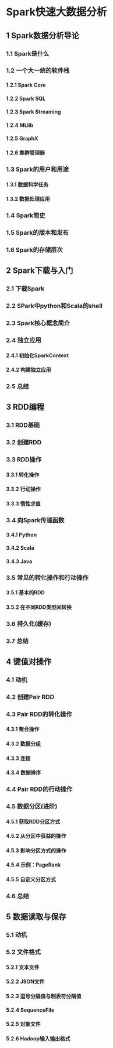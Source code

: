 # Spark快速大数据分析

## 1 Spark数据分析导论

### 1.1 Spark是什么

### 1.2 一个大一统的软件栈

#### 1.2.1 Spark Core

#### 1.2.2 Spark SQL

#### 1.2.3 Spark Streaming

#### 1.2.4 MLlib

#### 1.2.5 GraphX

#### 1.2.6 集群管理器

### 1.3 Spark的用户和用途

#### 1.3.1 数据科学任务

#### 1.3.2 数据处理应用

### 1.4 Spark简史

### 1.5 Spark的版本和发布

### 1.6 Spark的存储层次

## 2 Spark下载与入门

### 2.1 下载Spark

### 2.2 SPark中python和Scala的shell

### 2.3 Spark核心概念简介

### 2.4 独立应用

#### 2.4.1 初始化SparkContext

#### 2.4.2 构建独立应用

### 2.5 总结

## 3 RDD编程

### 3.1 RDD基础

### 3.2 创建RDD

### 3.3 RDD操作

#### 3.3.1 转化操作

#### 3.3.2 行动操作

#### 3.3.3 惰性求值

### 3.4 向Spark传递函数

#### 3.4.1 Python

#### 3.4.2 Scala

#### 3.4.3 Java

### 3.5 常见的转化操作和行动操作

#### 3.5.1 基本的RDD

#### 3.5.2 在不同RDD类型间转换

### 3.6 持久化(缓存)

### 3.7 总结

## 4 键值对操作

### 4.1 动机

### 4.2 创建Pair RDD

### 4.3 Pair RDD的转化操作

#### 4.3.1 聚合操作

#### 4.3.2 数据分组

#### 4.3.3 连接

#### 4.3.4 数据排序

### 4.4 Pair RDD的行动操作

### 4.5 数据分区(进阶)

#### 4.5.1 获取RDD分区方式

#### 4.5.2 从分区中获益的操作

#### 4.5.3 影响分区方式的操作

#### 4.5.4 示例：PageRank

#### 4.5.5 自定义分区方式

### 4.6 总结

## 5 数据读取与保存

### 5.1 动机

### 5.2 文件格式

#### 5.2.1 文本文件

#### 5.2.2 JSON文件

#### 5.2.3 逗号分隔值与制表符分隔值

#### 5.2.4 SequenceFile

#### 5.2.5 对象文件

#### 5.2.6 Hadoop输入输出格式

